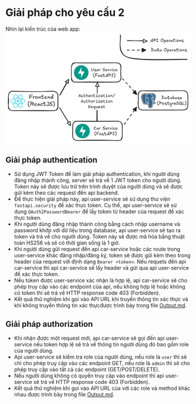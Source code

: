 # Giải pháp cho yêu cầu 2
Nhìn lại kiến trúc của web app:
![](../../../images/web-architecture.jpg)
## Giải pháp authentication
- Sử dụng JWT Token để làm giải pháp authentication, khi người dùng đăng nhập thành công, server sẽ trả về 1 JWT token cho người dùng. Token này sẽ được lưu trữ trên trình duyệt của người dùng và sẽ được gửi kèm theo các request đến api backend.
- Để thực hiện giải pháp này, api user-service sẽ sử dụng thư viện `fastapi.security` để xác thực token. Cụ thể, api user-service sẽ sử dụng `OAuth2PasswordBearer` để lấy token từ header của request để xác thực token.
- Khi người dùng đăng nhập thành công bằng cách nhập username và password khớp với dữ liệu trong database, api user-service sẽ tạo ra token và trả về cho người dùng. Token này sẽ được mã hóa bằng thuật toán HS256 và sẽ có thời gian sống là 1 giờ.
- Khi người dùng gửi request đến api car-service hoặc các route trong user-service khác đăng nhập/đăng ký, token sẽ được gửi kèm theo trong header của request với định dạng `Bearer <token>`. Nếu requets đến api car-service thì api car-service sẽ lấy header và gửi qua api user-service để xác thực token.
- Nếu token được user-service xác nhận là hợp lệ, api car-service sẽ cho phép truy cập vào các endpoint của api, nếu không hợp lệ hoặc không có token thì sẽ trả về HTTP response code 403 (Forbidden).
- Kết quả thử nghiệm khi gọi vào API URL khi truyền thông tin xác thực và khi không truyền thông tin xác thựcđược trình bày trong file [Output.md](./Output.md).
## Giải pháp authorization
- Khi nhận được một request mới, api car-service sẽ gọi đến api user-service nếu token hợp lệ sẽ trả về thông tin người dùng đó bao gồm role của người dùng.
- Api user-service sẽ kiểm tra role của người dùng, nếu role là `user` thì sẽ chỉ cho phép truy cập vào các endpoint GET, nếu role là `admin` thì sẽ cho phép truy cập vào tất cả các endpoint (GET/POST/DELETE).
- Nếu người dùng không có quyền truy cập vào endpoint thì api user-service sẽ trả về HTTP response code 403 (Forbidden).
- Kết quả thử nghiệm khi gọi vào API URL của với các role và method khác nhau được trình bày trong file [Output.md](./Output.md).